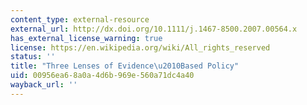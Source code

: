 ```yaml
---
content_type: external-resource
external_url: http://dx.doi.org/10.1111/j.1467-8500.2007.00564.x
has_external_license_warning: true
license: https://en.wikipedia.org/wiki/All_rights_reserved
status: ''
title: "Three Lenses of Evidence\u2010Based Policy"
uid: 00956ea6-8a0a-4d6b-969e-560a71dc4a40
wayback_url: ''
---
```

